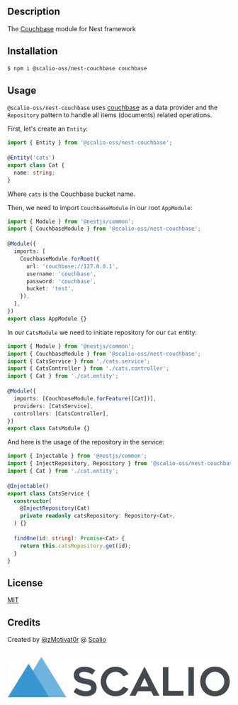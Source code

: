 ## Description

The [Couchbase](https://www.couchbase.com/) module for Nest framework

## Installation

```bash
$ npm i @scalio-oss/nest-couchbase couchbase
```

## Usage

`@scalio-oss/nest-couchbase` uses [couchbase](https://www.npmjs.com/package/couchbase) as a data provider and the `Repository` pattern to handle all items (documents) related operations.

First, let's create an `Entity`:

```typescript
import { Entity } from '@scalio-oss/nest-couchbase';

@Entity('cats')
export class Cat {
  name: string;
}
```

Where `cats` is the Couchbase bucket name.

Then, we need to import `CouchbaseModule` in our root `AppModule`:

```typescript
import { Module } from '@nestjs/common';
import { CouchbaseModule } from '@scalio-oss/nest-couchbase';

@Module({
  imports: [
    CouchbaseModule.forRoot({
      url: 'couchbase://127.0.0.1',
      username: 'couchbase',
      password: 'couchbase',
      bucket: 'test',
    }),
  ],
})
export class AppModule {}
```

In our `CatsModule` we need to initiate repository for our `Cat` entity:

```typescript
import { Module } from '@nestjs/common';
import { CouchbaseModule } from '@scalio-oss/nest-couchbase';
import { CatsService } from './cats.service';
import { CatsController } from './cats.controller';
import { Cat } from './cat.entity';

@Module({
  imports: [CouchbaseModule.forFeature([Cat])],
  providers: [CatsService],
  controllers: [CatsController],
})
export class CatsModule {}
```

And here is the usage of the repository in the service:

```typescript
import { Injectable } from '@nestjs/common';
import { InjectRepository, Repository } from '@scalio-oss/nest-couchbase';
import { Cat } from './cat.entity';

@Injectable()
export class CatsService {
  constructor(
    @InjectRepository(Cat)
    private readonly catsRepository: Repository<Cat>,
  ) {}

  findOne(id: string): Promise<Cat> {
    return this.catsRepository.get(id);
  }
}
```

## License

[MIT](LICENSE)

## Credits

Created by [@zMotivat0r](https://github.com/zMotivat0r) @ [Scalio](https://scal.io/)

<p align="center">
    <br/>
    <a href="https://scal.io/">
        <img src="https://raw.githubusercontent.com/scalio/bazel-nestjs-starter/master/readme-assets/scalio.png"/>
    </a>
</p>
